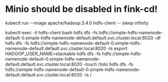 # Minio should be disabled in fink-cd!

kubectl run --image apache/hadoop:3.4.0 hdfs-client -- sleep infinity

kubectl exec -it hdfs-client bash
    hdfs dfs -fs hdfs://simple-hdfs-namenode-default-0.simple-hdfs-namenode-default.default.svc.cluster.local:8020 -df
    hdfs dfs -fs hdfs://simple-hdfs-namenode-default-0.simple-hdfs-namenode-default.default.svc.cluster.local:8020 -ls
    export HADOOP_USER_NAME=stackable
    hdfs dfs -fs hdfs://simple-hdfs-namenode-default-0.simple-hdfs-namenode-default.default.svc.cluster.local:8020 -touch /toto
    hdfs dfs -fs hdfs://simple-hdfs-namenode-default-0.simple-hdfs-namenode-default.default.svc.cluster.local:8020 -ls /

